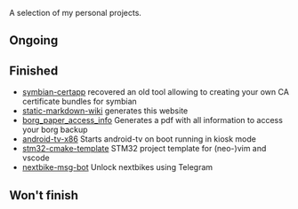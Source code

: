 A selection of my personal projects.

## Ongoing

## Finished

* [symbian-certapp](https://github.com/mo-krauti/symbian-certapp) 
  recovered an old tool allowing to creating your own CA certificate bundles for symbian
* [static-markdown-wiki](https://github.com/mo-krauti/static-markdown-wiki) 
  generates this website
* [borg_paper_access_info](https://github.com/mo-krauti/borg_paper_access_info) 
  Generates a pdf with all information to access your borg backup 
* [android-tv-x86](https://github.com/mo-krauti/android-tv-x86) 
  Starts android-tv on boot running in kiosk mode
* [stm32-cmake-template](https://github.com/mo-krauti/stm32-cmake-template) 
  STM32 project template for (neo-)vim and vscode
* [nextbike-msg-bot](https://git.sr.ht/~mo_k/nextbike-msg-bot) 
  Unlock nextbikes using Telegram

## Won't finish

